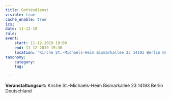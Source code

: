```yaml
---
title: Gottesdienst
visible: true
cache_enable: true
ics: 
date: 11-12-19
rule: 
event:
	start: 11-12-2019 19:00
	end: 11-12-2019 19:30
	location: 'Kirche St.-Michaels-Heim Bismarkallee 23 14193 Berlin Deutschland'
taxonomy:
	category: 
	tag: 

---
```




**Veranstaltungsort:** Kirche St.-Michaels-Heim
Bismarkallee 23
14193 Berlin
Deutschland

